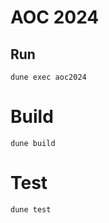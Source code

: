 # AOC 2024

## Run

```
dune exec aoc2024
```

# Build

```
dune build
```

# Test

```
dune test
```
